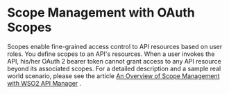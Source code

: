 # Scope Management with OAuth Scopes

Scopes enable fine-grained access control to API resources based on user roles. You define scopes to an API's resources. When a user invokes the API, his/her OAuth 2 bearer token cannot grant access to any API resource beyond its associated scopes. For a detailed description and a sample real world scenario, please see the article [An Overview of Scope Management with WSO2 API Manager](https://wso2.com/library/articles/2017/01/article-an-overview-of-scope-management-with-wso2-api-manager/) .
